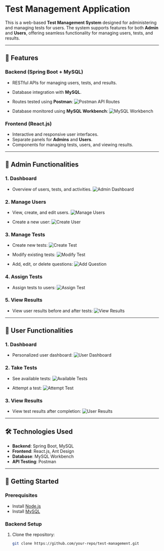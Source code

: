 # Test Management Application

This is a web-based **Test Management System** designed for administering and managing tests for users. The system supports features for both **Admin** and **Users**, offering seamless functionality for managing users, tests, and results.

---

## 🚀 Features

### Backend (Spring Boot + MySQL)
- RESTful APIs for managing users, tests, and results.
- Database integration with **MySQL**.
- Routes tested using **Postman**:
  ![Postman API Routes](https://github.com/user-attachments/assets/f7cb4775-4581-4f8c-ae7a-937606d612f2)

- Database monitored using **MySQL Workbench**:
  ![MySQL Workbench](https://github.com/user-attachments/assets/5076b244-089e-4210-bb8a-b725e45976b0)

### Frontend (React.js)
- Interactive and responsive user interfaces.
- Separate panels for **Admins** and **Users**.
- Components for managing tests, users, and viewing results.

---

## 🌟 Admin Functionalities

### 1. Dashboard
  - Overview of users, tests, and activities.
  ![Admin Dashboard](https://github.com/user-attachments/assets/d8aa8b2f-8c4c-427b-9473-13e7824d2780)

### 2. Manage Users
  - View, create, and edit users.
  ![Manage Users](https://github.com/user-attachments/assets/d288ac82-bdf4-4324-9cfc-80a9e52c2841)

  - Create a new user:
    ![Create User](https://github.com/user-attachments/assets/97dd661b-0c65-4789-a32d-cf626351cb73)

### 3. Manage Tests
  - Create new tests:
    ![Create Test](https://github.com/user-attachments/assets/873c9f13-9369-44b6-9f24-d14b32b3d785)

  - Modify existing tests:
    ![Modify Test](https://github.com/user-attachments/assets/33bf96e2-b32b-4663-92c0-c6e69d5011e5)

  - Add, edit, or delete questions:
    ![Add Question](https://github.com/user-attachments/assets/e638d510-09a3-4ba1-8f3c-7634c7f7bbcb)

### 4. Assign Tests
  - Assign tests to users:
    ![Assign Test](https://github.com/user-attachments/assets/25502225-0524-461a-b2f2-d5738103cf82)

### 5. View Results
  - View user results before and after tests:
    ![View Results](https://github.com/user-attachments/assets/31557815-a662-488d-965b-69f16fcbc1b3)

---

## 🌟 User Functionalities

### 1. Dashboard
  - Personalized user dashboard:
    ![User Dashboard](https://github.com/user-attachments/assets/dc594daf-2bb5-48bd-87b7-308cd5ac58c6)

### 2. Take Tests
  - See available tests:
    ![Available Tests](https://github.com/user-attachments/assets/2ac2ae91-8d0f-41d4-9573-2554a1934859)

  - Attempt a test:
    ![Attempt Test](https://github.com/user-attachments/assets/17d0a9f4-2a73-4f8b-8d0b-57f4fb4bce73)

### 3. View Results
  - View test results after completion:
    ![User Results](https://github.com/user-attachments/assets/986330f1-c8ea-41a2-adba-45499c5a134d)

---

## 🛠️ Technologies Used

- **Backend**: Spring Boot, MySQL
- **Frontend**: React.js, Ant Design
- **Database**: MySQL Workbench
- **API Testing**: Postman

---

## 🚀 Getting Started

### Prerequisites
- Install [Node.js](https://nodejs.org/)
- Install [MySQL](https://www.mysql.com/)

### Backend Setup
1. Clone the repository:
   ```bash
   git clone https://github.com/your-repo/test-management.git

